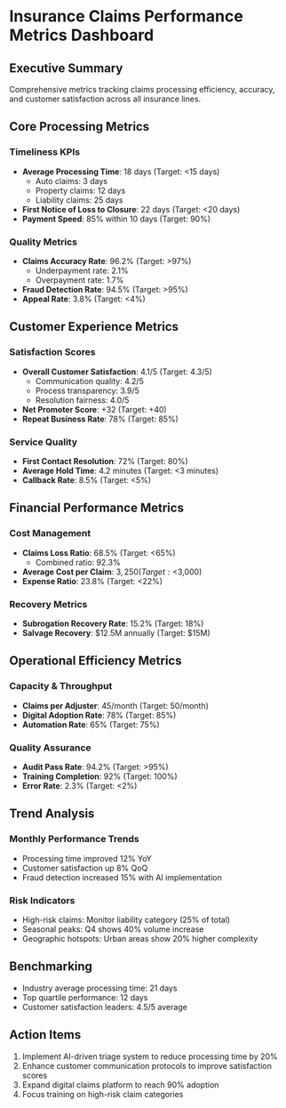 # Insurance Claims Performance Metrics Dashboard

## Executive Summary
Comprehensive metrics tracking claims processing efficiency, accuracy, and customer satisfaction across all insurance lines.

## Core Processing Metrics

### Timeliness KPIs
- **Average Processing Time**: 18 days (Target: <15 days)
  - Auto claims: 3 days
  - Property claims: 12 days
  - Liability claims: 25 days
- **First Notice of Loss to Closure**: 22 days (Target: <20 days)
- **Payment Speed**: 85% within 10 days (Target: 90%)

### Quality Metrics
- **Claims Accuracy Rate**: 96.2% (Target: >97%)
  - Underpayment rate: 2.1%
  - Overpayment rate: 1.7%
- **Fraud Detection Rate**: 94.5% (Target: >95%)
- **Appeal Rate**: 3.8% (Target: <4%)

## Customer Experience Metrics

### Satisfaction Scores
- **Overall Customer Satisfaction**: 4.1/5 (Target: 4.3/5)
  - Communication quality: 4.2/5
  - Process transparency: 3.9/5
  - Resolution fairness: 4.0/5
- **Net Promoter Score**: +32 (Target: +40)
- **Repeat Business Rate**: 78% (Target: 85%)

### Service Quality
- **First Contact Resolution**: 72% (Target: 80%)
- **Average Hold Time**: 4.2 minutes (Target: <3 minutes)
- **Callback Rate**: 8.5% (Target: <5%)

## Financial Performance Metrics

### Cost Management
- **Claims Loss Ratio**: 68.5% (Target: <65%)
  - Combined ratio: 92.3%
- **Average Cost per Claim**: $3,250 (Target: <$3,000)
- **Expense Ratio**: 23.8% (Target: <22%)

### Recovery Metrics
- **Subrogation Recovery Rate**: 15.2% (Target: 18%)
- **Salvage Recovery**: $12.5M annually (Target: $15M)

## Operational Efficiency Metrics

### Capacity & Throughput
- **Claims per Adjuster**: 45/month (Target: 50/month)
- **Digital Adoption Rate**: 78% (Target: 85%)
- **Automation Rate**: 65% (Target: 75%)

### Quality Assurance
- **Audit Pass Rate**: 94.2% (Target: >95%)
- **Training Completion**: 92% (Target: 100%)
- **Error Rate**: 2.3% (Target: <2%)

## Trend Analysis

### Monthly Performance Trends
- Processing time improved 12% YoY
- Customer satisfaction up 8% QoQ
- Fraud detection increased 15% with AI implementation

### Risk Indicators
- High-risk claims: Monitor liability category (25% of total)
- Seasonal peaks: Q4 shows 40% volume increase
- Geographic hotspots: Urban areas show 20% higher complexity

## Benchmarking
- Industry average processing time: 21 days
- Top quartile performance: 12 days
- Customer satisfaction leaders: 4.5/5 average

## Action Items
1. Implement AI-driven triage system to reduce processing time by 20%
2. Enhance customer communication protocols to improve satisfaction scores
3. Expand digital claims platform to reach 90% adoption
4. Focus training on high-risk claim categories